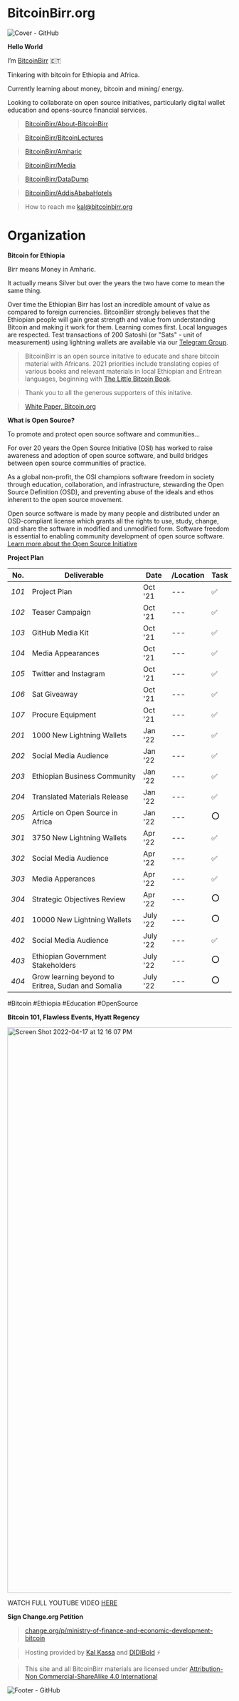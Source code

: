 # BitcoinBirr.org

![Cover - GitHub](https://user-images.githubusercontent.com/87287532/126019906-25eb62f4-f285-4ef5-9837-221074035089.jpg)

**Hello World**

I’m [BitcoinBirr](bitcoinbirr.org) :ethiopia:

Tinkering with bitcoin for Ethiopia and Africa.

Currently learning about money, bitcoin and mining/ energy.

Looking to collaborate on open source initiatives, particularly digital wallet education and opens-source financial services.

> [BitcoinBirr/About-BitcoinBirr](https://github.com/BitcoinBirr/About-BitcoinBirr)

> [BitcoinBirr/BitcoinLectures](https://github.com/BitcoinBirr/BitcoinLectures) 

> [BitcoinBirr/Amharic](https://github.com/BitcoinBirr/Amharic)

> [BitcoinBirr/Media](https://github.com/BitcoinBirr/Media)

> [BitcoinBirr/DataDump](https://github.com/BitcoinBirr/DataDump)

> [BitcoinBirr/AddisAbabaHotels](https://github.com/BitcoinBirr/AddisAbabaHotels)

> How to reach me kal@bitcoinbirr.org

# Organization

**Bitcoin for Ethiopia**

Birr means Money in Amharic. 

It actually means Silver but over the years the two have come to mean the same thing. 

Over time the Ethiopian Birr has lost an incredible amount of value as compared to foreign currencies. BitcoinBirr strongly believes that the Ethiopian people will gain great strength and value from understanding Bitcoin and making it work for them. Learning comes first. Local languages are respected. Test transactions of 200 Satoshi (or "Sats" - unit of measurement) using lightning wallets are available via our [Telegram Group](https://t.me/bitcoinbirr).

> BitcoinBirr is an open source initative to educate and share bitcoin material with Africans. 2021 priorities include translating copies of various books and relevant materials in local Ethiopian and Eritrean languages, beginning with [The Little Bitcoin Book](https://littlebitcoinbook.com/).

> Thank you to all the generous supporters of this initative.

> [White Paper, Bitcoin.org](https://bitcoin.org/bitcoin.pdf)

**What is Open Source?**

To promote and protect open source software and communities...

For over 20 years the Open Source Initiative (OSI) has worked to raise awareness and adoption of open source software, and build bridges between open source communities of practice. 

As a global non-profit, the OSI champions software freedom in society through education, collaboration, and infrastructure, stewarding the Open Source Definition (OSD), and preventing abuse of the ideals and ethos inherent to the open source movement.

Open source software is made by many people and distributed under an OSD-compliant license which grants all the rights to use, study, change, and share the software in modified and unmodified form. Software freedom is essential to enabling community development of open source software. [Learn more about the Open Source Initiative](opensource.org)

**Project Plan**

| No.  | Deliverable | Date | /Location | Task |
| ---- | ----------- | ---- | ---- | ---- |
| *101* | Project Plan | Oct '21 | --- | :white_check_mark: |
| *102* | Teaser Campaign | Oct '21 | --- | :white_check_mark: |
| *103* | GitHub Media Kit | Oct '21 | --- | :white_check_mark: |
| *104* | Media Appearances | Oct '21 | --- | :white_check_mark: |
| *105* | Twitter and Instagram | Oct '21 | --- | :white_check_mark: |
| *106* | Sat Giveaway | Oct '21 | --- | :white_check_mark: |
| *107* | Procure Equipment | Oct '21 | --- | :white_check_mark: |
| *201* | 1000 New Lightning Wallets | Jan '22 | --- | :white_check_mark: |
| *202* | Social Media Audience | Jan '22 | --- | :white_check_mark: |
| *203* | Ethiopian Business Community | Jan '22 | --- | :white_check_mark: |
| *204* | Translated Materials Release | Jan '22 | --- | :white_check_mark: |
| *205* | Article on Open Source in Africa | Jan '22 | --- | :o: |
| *301* | 3750 New Lightning Wallets | Apr '22 | --- | :white_check_mark: |
| *302* | Social Media Audience | Apr '22 | --- | :white_check_mark: |
| *303* | Media Apperances | Apr '22 | --- | :white_check_mark: |
| *304* | Strategic Objectives Review | Apr '22 | --- | :o: |
| *401* | 10000 New Lightning Wallets | July '22 | --- | :o: |
| *402* | Social Media Audience | July '22 | --- | :white_check_mark: |
| *403* | Ethiopian Government Stakeholders | July '22 | --- | :o: |
| *404* | Grow learning beyond to Eritrea, Sudan and Somalia | July '22 | --- | :o: |

#Bitcoin
#Ethiopia
#Education
#OpenSource


**Bitcoin 101, Flawless Events, Hyatt Regency**

[<img width="1269" alt="Screen Shot 2022-04-17 at 12 16 07 PM" src="https://user-images.githubusercontent.com/87287532/163725306-d0d2eeb6-74f5-4452-8954-a6607abd9152.png">](https://www.youtube.com/watch?v=Wf0PQMwfVT8)

WATCH FULL YOUTUBE VIDEO [HERE](https://www.youtube.com/watch?v=Wf0PQMwfVT8)

**Sign Change.org Petition** 

> [change.org/p/ministry-of-finance-and-economic-development-bitcoin](https://www.change.org/p/ministry-of-finance-and-economic-development-bitcoin-legal-tender-for-ethiopia?cs_tk=Ai9KsD2NlRJESBoa2WAAAXicyyvNyQEABF8BvCsonINwtGMNtaTImkkFxVI%3D&utm_campaign=820b2f2963ba4d5c9e1dfe14cb500061&utm_content=initial_v0_2_0&utm_medium=email&utm_source=recruit_sign_digest&utm_term=cs)

> Hosting provided by [Kal Kassa](https://www.linkedin.com/in/kalkassa/) and [DIDIBold](https://www.didibold.com) :zap:

> This site and all BitcoinBirr materials are licensed under [Attribution-Non Commercial-ShareAlike 4.0 International](https://creativecommons.org/licenses/by-nc-sa/4.0/)

![Footer - GitHub](https://user-images.githubusercontent.com/87287532/125327520-d2c06600-e308-11eb-913f-fb8df03b2abb.jpg)

<!---
BitcoinBirr/BitcoinBirr is a ✨ special ✨ repository because its `README.md` (this file) appears on your GitHub profile.
You can click the Preview link to take a look at your changes.
--->
